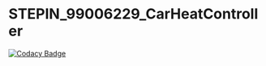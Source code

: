 # STEPIN_99006229_CarHeatController

[![Codacy Badge](https://api.codacy.com/project/badge/Grade/a5b0f485eba9478b803e7a3896850e52)](https://app.codacy.com/gh/purvithask/STEPIN_99006229_CarHeatController?utm_source=github.com&utm_medium=referral&utm_content=purvithask/STEPIN_99006229_CarHeatController&utm_campaign=Badge_Grade_Settings)